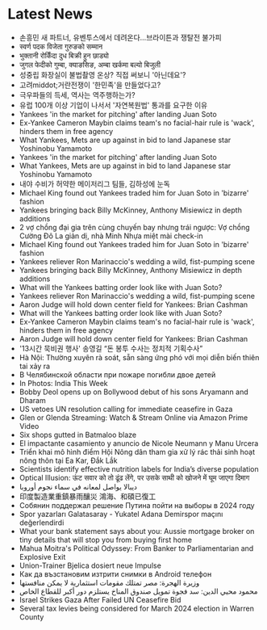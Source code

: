 # Latest News
-  손흥민 새 파트너, 유벤투스에서 데려온다…브라이튼과 쟁탈전 불가피
-  स्वर्ण पदक विजेता गुरुङको सम्मान
-  भुक्तानी रोकिँदा दुध बिक्री हुन छाड्यो
-  जुगल फेदीको गुम्बा, क्याङसिङ, अम्बा खर्कमा बल्यो बिजुली
-  성중립 화장실이 불법촬영 온상? 직접 써보니 '아닌데요'?
-  고려middot;거란전쟁이 '한민족'을 만들었다고?
-  극우파들의 득세, 역사는 역주행하는가?
-  유럽 100개 이상 기업이 나서서 '자연복원법' 통과를 요구한 이유
-  Yankees 'in the market for pitching' after landing Juan Soto
-  Ex-Yankee Cameron Maybin claims team's no facial-hair rule is 'wack', hinders them in free agency
-  What Yankees, Mets are up against in bid to land Japanese star Yoshinobu Yamamoto
-  Yankees 'in the market for pitching' after landing Juan Soto
-  What Yankees, Mets are up against in bid to land Japanese star Yoshinobu Yamamoto
-  내야 수비가 허약한 메이저리그 팀들, 김하성에 눈독
-  Michael King found out Yankees traded him for Juan Soto in 'bizarre' fashion
-  Yankees bringing back Billy McKinney, Anthony Misiewicz in depth additions
-  2 vợ chồng đại gia trên cùng chuyến bay nhưng trái ngược: Vợ chồng Cường Đô La giản dị, nhà Minh Nhựa miệt mài check-in
-  Michael King found out Yankees traded him for Juan Soto in 'bizarre' fashion
-  Yankees reliever Ron Marinaccio's wedding a wild, fist-pumping scene
-  Yankees bringing back Billy McKinney, Anthony Misiewicz in depth additions
-  What will the Yankees batting order look like with Juan Soto?
-  Yankees reliever Ron Marinaccio's wedding a wild, fist-pumping scene
-  Aaron Judge will hold down center field for Yankees: Brian Cashman
-  What will the Yankees batting order look like with Juan Soto?
-  Ex-Yankee Cameron Maybin claims team's no facial-hair rule is 'wack', hinders them in free agency
-  Aaron Judge will hold down center field for Yankees: Brian Cashman
-  '13시간 묵비권 행사' 송영길 “돈 봉투 수사는 정치적 기획수사”
-  Hà Nội: Thường xuyên rà soát, sẵn sàng ứng phó với mọi diễn biến thiên tai xảy ra
-  В Челябинской области при пожаре погибли двое детей
-  In Photos: India This Week
-  Bobby Deol opens up on Bollywood debut of his sons Aryamann and Dharam
-  US vetoes UN resolution calling for immediate ceasefire in Gaza
-  Glen or Glenda Streaming: Watch & Stream Online via Amazon Prime Video
-  Six shops gutted in Batmaloo blaze
-  El impactante casamiento y anuncio de Nicole Neumann y Manu Urcera
-  Triển khai mô hình điểm Hội Nông dân tham gia xử lý rác thải sinh hoạt nông thôn tại Ea Kar, Đắk Lắk
-  Scientists identify effective nutrition labels for India’s diverse population
-  Optical Illusion: ऊंट सवार को तो ढूंढ लेंगे, पर उसके साथी को खोजने में घूम जाएगा दिमाग
-  ديبالا يواصل لمعانه في سماء نجوم أوروبا
-  印度製造業重鎮暴雨釀災 鴻海、和碩已復工
-  Собянин поддержал решение Путина пойти на выборы в 2024 году
-  Spor yazarları Galatasaray - Yukatel Adana Demirspor maçını değerlendirdi
-  What your bank statement says about you: Aussie mortgage broker on tiny details that will stop you from buying first home
-  Mahua Moitra's Political Odyssey: From Banker to Parliamentarian and Explosive Exit
-  Union-Trainer Bjelica dosiert neue Impulse
-  Как да възстановим изтрити снимки в Android телефон
-  وزيرة الهجرة: مصر تمتلك مقومات استثمارية لا يمكن منافستها
-  محمود محيي الدين: سد فجوة تمويل صندوق المناخ يستلزم دور أكبر للقطاع الخاص
-  Israel Strikes Gaza After Failed UN Ceasefire Bid
-  Several tax levies being considered for March 2024 election in Warren County
